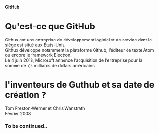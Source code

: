 <strong><centre>GitHub</centre></strong>
<h1>Qu'est-ce que GitHub</h1>
<p>
  Github est une entreprise de développement logiciel et de service dont le siège est situé aux États-Unis.
<br> Github développe notamment la plateforme Github, l'éditeur de texte Atom ou encore le framework Electron.
<br> Le 4 juin 2018, Microsoft annonce l’acquisition de l’entreprise pour la somme de 7,5 milliards de dollars américains 
</p> 
<h1> l'inventeurs de Guthub et sa date de création ? </h1> 
<p>
  Tom Preston-Werner et Chris Wanstrath<br> Février 2008
</p>


<h3>To be continued...</h3>
